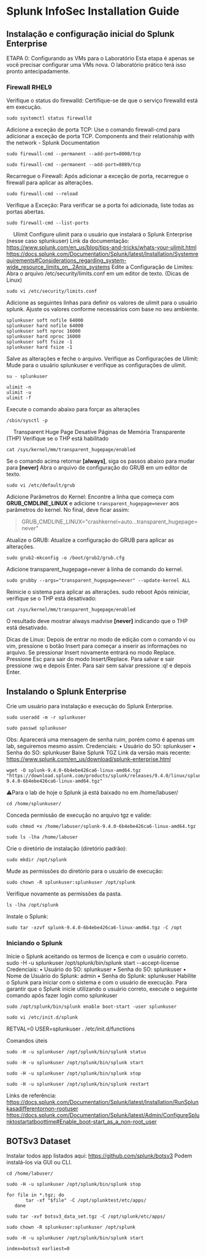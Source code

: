 # Splunk InfoSec Installation Guide

## Instalação e configuração inicial do Splunk Enterprise
ETAPA 0: Configurando as VMs para o Laboratório 
Esta etapa é apenas se você precisar configurar uma VMs nova. 
O laboratório prático terá isso pronto antecipadamente.

### Firewall RHEL9
Verifique o status do firewalld:
Certifique-se de que o serviço firewalld está em execução.
```
sudo systemctl status firewalld
```

Adicione a exceção de porta TCP:
Use o comando firewall-cmd para adicionar a exceção de porta TCP.
Components and their relationship with the network - Splunk Documentation
```
sudo firewall-cmd --permanent --add-port=8000/tcp
```
```
sudo firewall-cmd --permanent --add-port=8089/tcp
```

Recarregue o Firewall:
Após adicionar a exceção de porta, recarregue o firewall para aplicar as alterações.
```
sudo firewall-cmd --reload
```
Verifique a Exceção:
Para verificar se a porta foi adicionada, liste todas as portas abertas.
```
sudo firewall-cmd --list-ports
```

 
Ulimit
Configure ulimit para o usuário que instalará o Splunk Enterprise (nesse caso splunkuser)
Link da documentação: 
https://www.splunk.com/en_us/blog/tips-and-tricks/whats-your-ulimit.html
https://docs.splunk.com/Documentation/Splunk/latest/Installation/Systemrequirements#Considerations_regarding_system-wide_resource_limits_on_.2Anix_systems
Edite a Configuração de Limites:
Abra o arquivo /etc/security/limits.conf em um editor de texto. (Dicas de Linux)
```
sudo vi /etc/security/limits.conf
```
Adicione as seguintes linhas para definir os valores de ulimit para o usuário splunk. Ajuste os valores conforme necessários com base no seu ambiente.
```
splunkuser soft nofile 64000
splunkuser hard nofile 64000
splunkuser soft nproc 16000
splunkuser hard nproc 16000
splunkuser soft fsize -1
splunkuser hard fsize -1
```
Salve as alterações e feche o arquivo.
Verifique as Configurações de Ulimit:
Mude para o usuário splunkuser e verifique as configurações de ulimit.
```
su - splunkuser
```
```
ulimit -n
ulimit -u
ulimit -f
```
Execute o comando abaixo para forçar as alterações
```
/sbin/sysctl -p
```
 
Transparent Huge Page
Desative Páginas de Memória Transparente (THP)
Verifique se o THP está habilitado
```
cat /sys/kernel/mm/transparent_hugepage/enabled
```
Se o comando acima retornar **[always]**, siga os passos abaixo para mudar para **[never]**
Abra o arquivo de configuração do GRUB em um editor de texto.
```
sudo vi /etc/default/grub
```
Adicione Parâmetros do Kernel:
Encontre a linha que começa com **GRUB_CMDLINE_LINUX** e adicione ```transparent_hugepage=never``` aos parâmetros do kernel.
No final, deve ficar assim: 
> GRUB_CMDLINE_LINUX="crashkernel=auto...transparent_hugepage=never"

Atualize o GRUB: Atualize a configuração do GRUB para aplicar as alterações.
```
sudo grub2-mkconfig -o /boot/grub2/grub.cfg
```
Adicione transparent_hugepage=never à linha de comando do kernel.
```
sudo grubby --args="transparent_hugepage=never" --update-kernel ALL
```
Reinicie o sistema para aplicar as alterações.
sudo reboot
Após reiniciar, verifique se o THP está desativado:
```
cat /sys/kernel/mm/transparent_hugepage/enabled
```
O resultado deve mostrar always madvise **[never]** indicando que o THP está desativado.

Dicas de Linux: 
Depois de entrar no modo de edição com o comando vi ou vim, pressione o botão Insert para começar a inserir as informações no arquivo.
Se pressionar Insert novamente entrará no modo Replace.
Pressione Esc para sair do modo Insert/Replace.
Para salvar e sair pressione :wq e depois Enter.
Para sair sem salvar pressione :q! e depois Enter. 

## Instalando o Splunk Enterprise

Crie um usuário para instalação e execução do Splunk Enterprise. 
```
sudo useradd -m -r splunkuser
```
```
sudo passwd splunkuser
```
Obs: Aparecerá uma mensagem de senha ruim, porém como é apenas um lab, seguiremos mesmo assim.
Credenciais: 
•	Usuário do SO: splunkuser
•	Senha do SO: splunkuser
Baixe Splunk TGZ
Link da versão mais recente: https://www.splunk.com/en_us/download/splunk-enterprise.html
```
wget -O splunk-9.4.0-6b4ebe426ca6-linux-amd64.tgz "https://download.splunk.com/products/splunk/releases/9.4.0/linux/splunk-9.4.0-6b4ebe426ca6-linux-amd64.tgz"
```
⚠️Para o lab de hoje o Splunk já está baixado no em /home/labuser/
```
cd /home/splunkuser/
```
Conceda permissão de execução no arquivo tgz e valide:
```
sudo chmod +x /home/labuser/splunk-9.4.0-6b4ebe426ca6-linux-amd64.tgz
```
```
sudo ls -lha /home/labuser
```
Crie o diretório de instalação (diretório padrão): 
```
sudo mkdir /opt/splunk
```
Mude as permissões do diretório para o usuário de execução: 
```
sudo chown -R splunkuser:splunkuser /opt/splunk
```
Verifique novamente as permissões da pasta.
```
ls -lha /opt/splunk
```
Instale o Splunk:
```
sudo tar -xzvf splunk-9.4.0-6b4ebe426ca6-linux-amd64.tgz -C /opt 
```

### Iniciando o Splunk
Inicie o Splunk aceitando os termos de licença e com o usuário correto.
sudo -H -u splunkuser /opt/splunk/bin/splunk start --accept-license 
Credenciais: 
•	Usuário do SO: splunkuser
•	Senha do SO: splunkuser
•	Nome de Usuário do Splunk: admin
•	Senha do Splunk: splunkuser
Habilite o Splunk para iniciar com o sistema e com o usuário de execução. 
Para garantir que o Splunk inicie utilizando o usuário correto, execute o seguinte comando após fazer login como splunkuser 
```
sudo /opt/splunk/bin/splunk enable boot-start -user splunkuser
```
```
sudo vi /etc/init.d/splunk
```
RETVAL=0 
USER=splunkuser
. /etc/init.d/functions

Comandos úteis

```
sudo -H -u splunkuser /opt/splunk/bin/splunk status
```
```
sudo -H -u splunkuser /opt/splunk/bin/splunk start
```
```
sudo -H -u splunkuser /opt/splunk/bin/splunk stop
```
```
sudo -H -u splunkuser /opt/splunk/bin/splunk restart
```
Links de referência:
https://docs.splunk.com/Documentation/Splunk/latest/Installation/RunSplunkasadifferentornon-rootuser
https://docs.splunk.com/Documentation/Splunk/latest/Admin/ConfigureSplunktostartatboottime#Enable_boot-start_as_a_non-root_user

## BOTSv3 Dataset

Instalar todos app listados aqui: https://github.com/splunk/botsv3
Podem instalá-los via GUI ou CLI.
```
cd /home/labuser/
```
```
sudo -H -u splunkuser /opt/splunk/bin/splunk stop
```
```
for file in *.tgz; do
       tar -xf "$file" -C /opt/splunktest/etc/apps/
   done
```
```
sudo tar -xvf botsv3_data_set.tgz -C /opt/splunk/etc/apps/
```
```
sudo chown -R splunkuser:splunkuser /opt/splunk
```
```
sudo -H -u splunkuser /opt/splunk/bin/splunk start
```
```
index=botsv3 earliest=0
```
